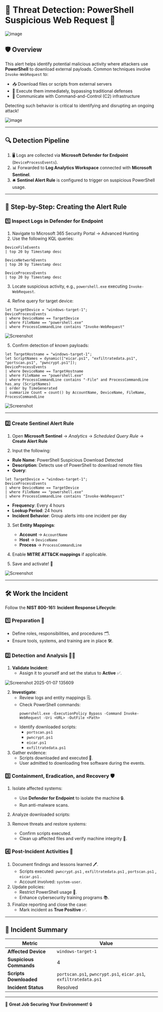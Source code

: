 # 🚨 **Threat Detection: PowerShell Suspicious Web Request** 🚨

![image](https://github.com/user-attachments/assets/c0ab8d18-fc8d-4bbe-a8e7-88b93e76a48b)


## 🛡️ **Overview**

This alert helps identify potential malicious activity where attackers use **PowerShell** to download external payloads. Common techniques involve `Invoke-WebRequest` to:

- 📥 Download files or scripts from external servers  
- 🚀 Execute them immediately, bypassing traditional defenses  
- 📡 Communicate with Command-and-Control (C2) infrastructure  

Detecting such behavior is critical to identifying and disrupting an ongoing attack!

![image](https://github.com/user-attachments/assets/c7e2f0a6-9e45-4776-9e85-2ce2cb674e6c)


---

## 🔍 **Detection Pipeline**

1. 🖥️ Logs are collected via **Microsoft Defender for Endpoint** (`DeviceProcessEvents`).  
2. 📊 Forwarded to **Log Analytics Workspace** connected with **Microsoft Sentinel**.  
3. 🛎️ **Sentinel Alert Rule** is configured to trigger on suspicious PowerShell usage.

---

## 🔧 **Step-by-Step: Creating the Alert Rule**

### 1️⃣ **Inspect Logs in Defender for Endpoint**

1. Navigate to Microsoft 365 Security Portal → Advanced Hunting  
2. Use the following KQL queries:

```kql
DeviceFileEvents
| top 20 by Timestamp desc
```
```kql
DeviceNetworkEvents
| top 20 by Timestamp desc
```
```kql
DeviceProcessEvents
| top 20 by Timestamp desc
```

3. Locate suspicious activity, e.g., `powershell.exe` executing `Invoke-WebRequest`.

4. Refine query for target device:

```kql
let TargetDevice = "windows-target-1";
DeviceProcessEvents
| where DeviceName == TargetDevice
| where FileName == "powershell.exe"
| where ProcessCommandLine contains "Invoke-WebRequest"
```

![Screenshot](https://github.com/user-attachments/assets/418f503e-ebab-4cb4-9541-8c1c30ccc56a)

5. Confirm detection of known payloads:

```kql
let TargetHostname = "windows-target-1";
let ScriptNames = dynamic(["eicar.ps1", "exfiltratedata.ps1", "portscan.ps1", "pwncrypt.ps1"]);
DeviceProcessEvents
| where DeviceName == TargetHostname
| where FileName == "powershell.exe"
| where ProcessCommandLine contains "-File" and ProcessCommandLine has_any (ScriptNames)
| order by TimeGenerated
| summarize Count = count() by AccountName, DeviceName, FileName, ProcessCommandLine
```

![Screenshot](https://github.com/user-attachments/assets/9520d3df-b646-4ce6-a72e-52e1eaedc3f4)

---

### 2️⃣ **Create Sentinel Alert Rule**

1. Open **Microsoft Sentinel** → *Analytics* → *Scheduled Query Rule* → **Create Alert Rule**

2. Input the following:

- **Rule Name**: PowerShell Suspicious Download Detected  
- **Description**: Detects use of PowerShell to download remote files  
- **Query**:

```kql
let TargetDevice = "windows-target-1";
DeviceProcessEvents
| where DeviceName == TargetDevice
| where FileName == "powershell.exe"
| where ProcessCommandLine contains "Invoke-WebRequest"
```

- **Frequency**: Every 4 hours  
- **Lookup Period**: 24 hours  
- **Incident Behavior**: Group alerts into one incident per day  

3. Set **Entity Mappings**:
   - **Account** → `AccountName`
   - **Host** → `DeviceName`
   - **Process** → `ProcessCommandLine`

4. Enable **MITRE ATT&CK mappings** if applicable.

5. Save and activate! 🚀

![Screenshot](https://github.com/user-attachments/assets/2cb640e9-9471-4439-a545-e3395bd2fd16)

---

## 🛠️ **Work the Incident**
Follow the **NIST 800-161: Incident Response Lifecycle**:

### 1️⃣ **Preparation** 📂
- Define roles, responsibilities, and procedures 🗂️.
- Ensure tools, systems, and training are in place 🛠️.

### 2️⃣ **Detection and Analysis** 🕵️‍♀️
1. **Validate Incident**:
   - Assign it to yourself and set the status to **Active** ✅.

![Screenshot 2025-01-07 135609](https://github.com/user-attachments/assets/f1c4ba25-0a90-4924-86b9-1e87f25031f6)

2. **Investigate**:
   - Review logs and entity mappings 🗒️.
   - Check PowerShell commands:
     ```plaintext
     powershell.exe -ExecutionPolicy Bypass -Command Invoke-WebRequest -Uri <URL> -OutFile <Path>
     ```
   - Identify downloaded scripts:
     - `portscan.ps1`
     - `pwncrypt.ps1`
     - `eicar.ps1`
     - `exfiltratedata.ps1`
3. Gather evidence:
   - Scripts downloaded and executed 🧪.
   - User admitted to downloading free software during the events.

### 3️⃣ **Containment, Eradication, and Recovery** 🛡️
1. Isolate affected systems:
   - Use **Defender for Endpoint** to isolate the machine 🔒.
   - Run anti-malware scans.
2. Analyze downloaded scripts:

3. Remove threats and restore systems:
   - Confirm scripts executed.
   - Clean up affected files and verify machine integrity 🧹.

### 4️⃣ **Post-Incident Activities** 📝
1. Document findings and lessons learned 🖊️.
   - Scripts executed: `pwncrypt.ps1` , `exfiltratedata.ps1` , `portscan.ps1` , `eicar.ps1` .
   - Account involved: `system-user`.
2. Update policies:
   - Restrict PowerShell usage 🚫.
   - Enhance cybersecurity training programs 📚.
3. Finalize reporting and close the case:
   - Mark incident as **True Positive** ✅. 

---

## 🎯 **Incident Summary**
| **Metric**                     | **Value**                        |
|---------------------------------|-----------------------------------|
| **Affected Device**            | `windows-target-1`               |
| **Suspicious Commands**        | 4                                |
| **Scripts Downloaded**         | `portscan.ps1`, `pwncrypt.ps1`, `eicar.ps1`, `exfiltratedata.ps1`   |
| **Incident Status**            | Resolved                         |

---

🎉 **Great Job Securing Your Environment!** 🔒
